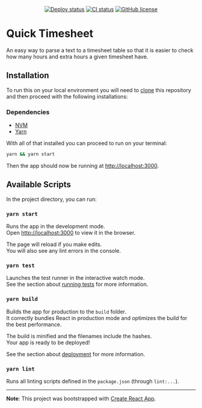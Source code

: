 <p align="center">
  <a href="https://github.com/miguelcarvalho13/quick-timesheet/actions/workflows/cd.yml"><img src="https://github.com/miguelcarvalho13/quick-timesheet/actions/workflows/cd.yml/badge.svg" alt="Deploy status"></a>
  <a href="https://github.com/miguelcarvalho13/quick-timesheet/actions/workflows/ci.yml"><img src="https://github.com/miguelcarvalho13/quick-timesheet/actions/workflows/ci.yml/badge.svg" alt="CI status"></a>
  <a href="https://github.com/miguelcarvalho13/quick-timesheet/blob/main/LICENSE"><img src="https://img.shields.io/github/license/miguelcarvalho13/quick-timesheet" alt="GitHub license"></a>
</p>

# Quick Timesheet

An easy way to parse a text to a timesheet table so that it is easier to check how many hours and extra hours a given timesheet have.

## Installation

To run this on your local environment you will need to [clone](https://docs.github.com/en/repositories/creating-and-managing-repositories/cloning-a-repository) this repository and then proceed with the following installations:

### Dependencies

- [NVM](https://github.com/nvm-sh/nvm)
- [Yarn](https://classic.yarnpkg.com/lang/en/docs/install)

With all of that installed you can proceed to run on your terminal:

```bash
yarn && yarn start
```

Then the app should now be running at [http://localhost:3000](http://localhost:3000).

## Available Scripts

In the project directory, you can run:

### `yarn start`

Runs the app in the development mode.\
Open [http://localhost:3000](http://localhost:3000) to view it in the browser.

The page will reload if you make edits.\
You will also see any lint errors in the console.

### `yarn test`

Launches the test runner in the interactive watch mode.\
See the section about [running tests](https://facebook.github.io/create-react-app/docs/running-tests) for more information.

### `yarn build`

Builds the app for production to the `build` folder.\
It correctly bundles React in production mode and optimizes the build for the best performance.

The build is minified and the filenames include the hashes.\
Your app is ready to be deployed!

See the section about [deployment](https://facebook.github.io/create-react-app/docs/deployment) for more information.

### `yarn lint`

Runs all linting scripts defined in the `package.json` (through `lint:...`).

---

**Note**: This project was bootstrapped with [Create React App](https://github.com/facebook/create-react-app).
